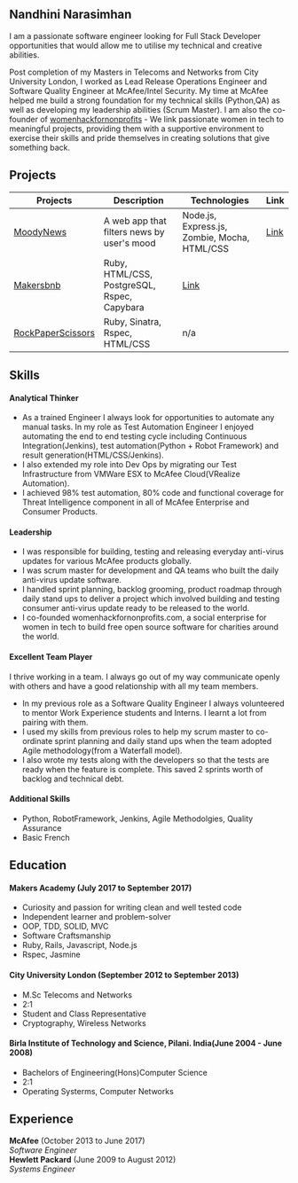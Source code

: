 ## Nandhini Narasimhan


I am a passionate software engineer looking for Full Stack Developer opportunities that would allow me to utilise my technical and creative abilities. 

Post completion of my Masters in Telecoms and Networks from City University London, I worked as Lead Release Operations Engineer and Software Quality Engineer at McAfee/Intel Security. My time at McAfee helped me build a strong foundation for my  technical skills (Python,QA) as well as developing my leadership abilities (Scrum Master).
 I am also the co-founder of [womenhackfornonprofits](http://www.womenhackfornonprofits.com/) - We link passionate women in tech to meaningful projects, providing them with a supportive environment to exercise their skills and pride themselves in creating solutions that give something back.
 
## Projects 
|Projects   	|Description|Technologies  	|   Link	|   
|-----------	|-----------|---------------	|--------|
| [MoodyNews](https://github.com/Nandhini31/moody_news)  	| A web app that filters news by user's mood| Node.js, Express.js, Zombie, Mocha, HTML/CSS 	| [Link](http://moody-news.herokuapp.com)  	|   
| [Makersbnb](https://github.com/Nandhini31/makersbnb)  	| Ruby, HTML/CSS, PostgreSQL, Rspec, Capybara  	| [Link](http://mbnb.herokuapp.com/)  	| 
| [RockPaperScissors](https://github.com/Nandhini31/rps-challenge)  	|   Ruby, Sinatra, Rspec, HTML/CSS	| n/a |


## Skills

#### Analytical Thinker

- As a trained Engineer I always look for opportunities to automate any manual tasks. In my role as Test Automation Engineer I enjoyed automating the end to end testing cycle including Continuous Integration(Jenkins), test automation(Python + Robot Framework) and result generation(HTML/CSS/Jenkins). 
- I also extended my role into Dev Ops by migrating our Test Infrastructure from VMWare ESX to McAfee Cloud(VRealize Automation).
- I achieved 98% test automation, 80% code and functional coverage for Threat Intelligence component in all of McAfee Enterprise and Consumer Products.

#### Leadership

- I was responsible for building, testing and releasing everyday anti-virus updates for various McAfee products globally.
- I was scrum master for development and QA teams who built the daily anti-virus update software.
- I handled sprint planning, backlog grooming, product roadmap through daily stand ups  to deliver a project which involved building and testing consumer anti-virus update ready to be released to the world.
- I co-founded womenhackfornonprofits.com, a social enterprise for women in tech to build free open source software for charities around the world.


#### Excellent Team Player

I thrive working in a team. I always go out of my way communicate openly with others and have a good relationship with all my team members.

- In my previous role as a Software Quality Engineer I always volunteered to mentor Work Experience students and Interns. I learnt a lot from pairing with them.
- I used my skills from previous roles to help my scrum master to co-ordinate sprint planning and daily stand ups when the team adopted Agile methodology(from a Waterfall model).
- I also wrote my tests along with the developers so that the tests are ready when the feature is complete. This saved 2 sprints worth of backlog and technical debt. 

#### Additional Skills

- Python, RobotFramework, Jenkins, Agile Methodolgies, Quality Assurance
- Basic French

## Education

#### Makers Academy (July 2017 to September 2017)

- Curiosity and passion for writing clean and well tested code
- Independent learner and problem-solver
- OOP, TDD, SOLID, MVC
- Software Craftsmanship
- Ruby, Rails, Javascript, Node.js
- Rspec, Jasmine

#### City University London (September 2012 to September 2013)

- M.Sc Telecoms and  Networks
- 2:1
- Student and Class Representative
- Cryptography, Wireless Networks


#### Birla Institute of Technology and Science, Pilani. India(June 2004 - June 2008)

- Bachelors of Engineering(Hons)Computer Science
- 2:1
- Operating Systerms, Computer Networks 


## Experience

**McAfee** (October 2013 to June 2017)    
*Software Engineer*  
**Hewlett Packard** (June 2009 to August 2012)   
*Systems Engineer*  
